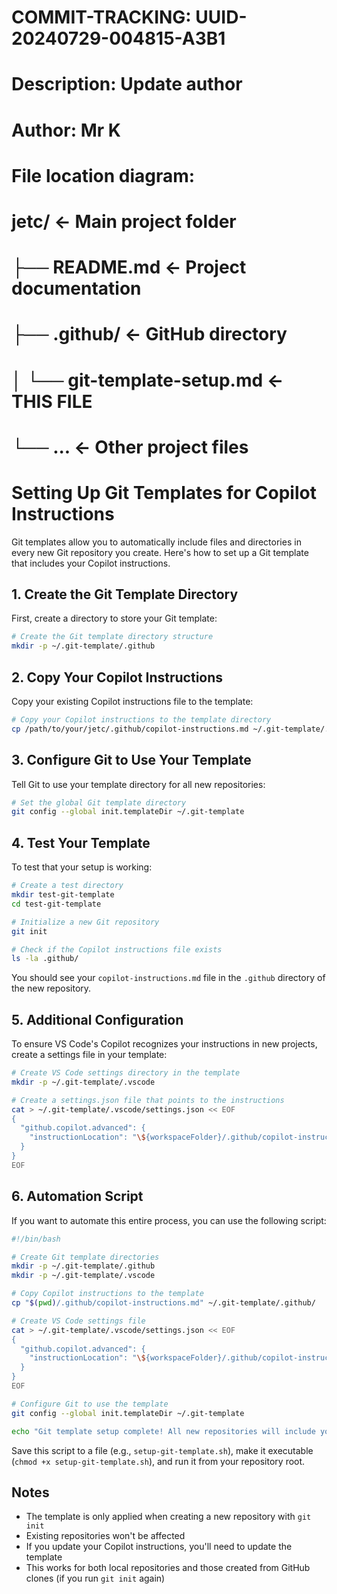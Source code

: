 # COMMIT-TRACKING: UUID-20240729-004815-A3B1
# Description: Update author
# Author: Mr K
#
# File location diagram:
# jetc/                          <- Main project folder
# ├── README.md                  <- Project documentation
# ├── .github/                   <- GitHub directory
# │   └── git-template-setup.md  <- THIS FILE
# └── ...                        <- Other project files

# Setting Up Git Templates for Copilot Instructions

Git templates allow you to automatically include files and directories in every new Git repository you create. Here's how to set up a Git template that includes your Copilot instructions.

## 1. Create the Git Template Directory

First, create a directory to store your Git template:

```bash
# Create the Git template directory structure
mkdir -p ~/.git-template/.github
```

## 2. Copy Your Copilot Instructions

Copy your existing Copilot instructions file to the template:

```bash
# Copy your Copilot instructions to the template directory
cp /path/to/your/jetc/.github/copilot-instructions.md ~/.git-template/.github/
```

## 3. Configure Git to Use Your Template

Tell Git to use your template directory for all new repositories:

```bash
# Set the global Git template directory
git config --global init.templateDir ~/.git-template
```

## 4. Test Your Template

To test that your setup is working:

```bash
# Create a test directory
mkdir test-git-template
cd test-git-template

# Initialize a new Git repository
git init

# Check if the Copilot instructions file exists
ls -la .github/
```

You should see your `copilot-instructions.md` file in the `.github` directory of the new repository.

## 5. Additional Configuration

To ensure VS Code's Copilot recognizes your instructions in new projects, create a settings file in your template:

```bash
# Create VS Code settings directory in the template
mkdir -p ~/.git-template/.vscode

# Create a settings.json file that points to the instructions
cat > ~/.git-template/.vscode/settings.json << EOF
{
  "github.copilot.advanced": {
    "instructionLocation": "\${workspaceFolder}/.github/copilot-instructions.md"
  }
}
EOF
```

## 6. Automation Script

If you want to automate this entire process, you can use the following script:

```bash
#!/bin/bash

# Create Git template directories
mkdir -p ~/.git-template/.github
mkdir -p ~/.git-template/.vscode

# Copy Copilot instructions to the template
cp "$(pwd)/.github/copilot-instructions.md" ~/.git-template/.github/

# Create VS Code settings file
cat > ~/.git-template/.vscode/settings.json << EOF
{
  "github.copilot.advanced": {
    "instructionLocation": "\${workspaceFolder}/.github/copilot-instructions.md"
  }
}
EOF

# Configure Git to use the template
git config --global init.templateDir ~/.git-template

echo "Git template setup complete! All new repositories will include your Copilot instructions."
```

Save this script to a file (e.g., `setup-git-template.sh`), make it executable (`chmod +x setup-git-template.sh`), and run it from your repository root.

## Notes

- The template is only applied when creating a new repository with `git init`
- Existing repositories won't be affected
- If you update your Copilot instructions, you'll need to update the template
- This works for both local repositories and those created from GitHub clones (if you run `git init` again)
